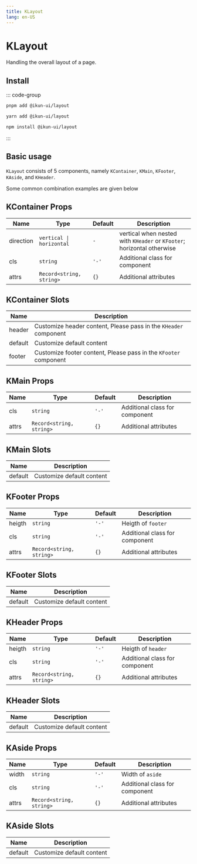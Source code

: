 ```yaml
---
title: KLayout
lang: en-US
---
```


# KLayout

Handling the overall layout of a page.

## Install

::: code-group

```bash [pnpm]
pnpm add @ikun-ui/layout
```

```bash [yarn]
yarn add @ikun-ui/layout
```

```bash [npm]
npm install @ikun-ui/layout
```

:::

## Basic usage

`KLayout` consists of 5 components, namely `KContainer`, `KMain`, `KFooter`, `KAside`, and `KHeader`.

Some common combination examples are given below

<demo src="layout/basic.svelte"  github='Layout'></demo>

<demo src="layout/basic2.svelte"  github='Layout'></demo>

<demo src="layout/basic3.svelte"  github='Layout'></demo>

<demo src="layout/basic4.svelte"  github='Layout'></demo>

<demo src="layout/basic5.svelte"  github='Layout'></demo>

<demo src="layout/basic6.svelte"  github='Layout'></demo>

<demo src="layout/basic7.svelte"  github='Layout'></demo>

## KContainer Props

| Name      | Type                     | Default | Description                                                            |
| --------- | ------------------------ | ------- | ---------------------------------------------------------------------- |
| direction | `vertical \| horizontal` | `-`     | vertical when nested with `KHeader` or `KFooter`; horizontal otherwise |
| cls       | `string`                 | `'-'`   | Additional class for component                                         |
| attrs     | `Record<string, string>` | `{}`    | Additional attributes                                                  |

## KContainer Slots

| Name    | Description                                                      |
| ------- | ---------------------------------------------------------------- |
| header  | Customize header content, Please pass in the `KHeader` component |
| default | Customize default content                                        |
| footer  | Customize footer content, Please pass in the `KFooter` component |

## KMain Props

| Name  | Type                     | Default | Description                    |
| ----- | ------------------------ | ------- | ------------------------------ |
| cls   | `string`                 | `'-'`   | Additional class for component |
| attrs | `Record<string, string>` | `{}`    | Additional attributes          |

## KMain Slots

| Name    | Description               |
| ------- | ------------------------- |
| default | Customize default content |

## KFooter Props

| Name   | Type                     | Default | Description                    |
| ------ | ------------------------ | ------- | ------------------------------ |
| heigth | `string`                 | `'-'`   | Heigth of `footer`             |
| cls    | `string`                 | `'-'`   | Additional class for component |
| attrs  | `Record<string, string>` | `{}`    | Additional attributes          |

## KFooter Slots

| Name    | Description               |
| ------- | ------------------------- |
| default | Customize default content |

## KHeader Props

| Name   | Type                     | Default | Description                    |
| ------ | ------------------------ | ------- | ------------------------------ |
| heigth | `string`                 | `'-'`   | Heigth of `header`             |
| cls    | `string`                 | `'-'`   | Additional class for component |
| attrs  | `Record<string, string>` | `{}`    | Additional attributes          |

## KHeader Slots

| Name    | Description               |
| ------- | ------------------------- |
| default | Customize default content |

## KAside Props

| Name  | Type                     | Default | Description                    |
| ----- | ------------------------ | ------- | ------------------------------ |
| width | `string`                 | `'-'`   | Width of `aside`               |
| cls   | `string`                 | `'-'`   | Additional class for component |
| attrs | `Record<string, string>` | `{}`    | Additional attributes          |

## KAside Slots

| Name    | Description               |
| ------- | ------------------------- |
| default | Customize default content |
